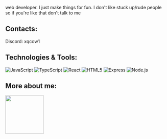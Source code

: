 web developer. I just make things for fun.
I don't like stuck up/rude people so if you're like that don't talk to me

## Contacts:

Discord: xqcow1

## Technologies & Tools:
![JavaScript](https://img.shields.io/badge/JavaScript-323330?style=for-the-badge&logo=javascript&logoColor=F7DF1E)
![TypeScript](https://img.shields.io/badge/typescript-323330.svg?style=for-the-badge&logo=typescript&logoColor=blue)
![React](https://img.shields.io/badge/react-323330.svg?style=for-the-badge&logo=react&logoColor=61dafb)
![HTML5](https://img.shields.io/badge/html5-323330.svg?style=for-the-badge&logo=html5&logoColor=orange)
![Express](https://img.shields.io/badge/express-323330.svg?style=for-the-badge&logo=express&logoColor=259dff)
![Node.js](https://img.shields.io/badge/node.js-323330.svg?style=for-the-badge&logo=node.js&logoColor=green)


## More about me:
<img src="https://images.credly.com/size/680x680/images/40d75658-d28b-4a28-8bff-bea3ab502778/ITF_2B_Logo_Certified.png" width="120px" height="120px" />
